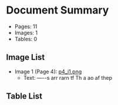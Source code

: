 # Document Summary

- Pages: 11
- Images: 1
- Tables: 0

## Image List

- Image 1 (Page 4): [p4_i1.png](pdf_images/p4_i1.png)
  - Text: —--s arr rarn tf Th a ao af thep

## Table List

